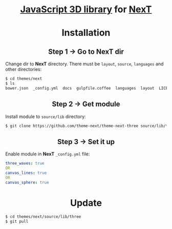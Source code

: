 <h1 align="center"><a href="https://github.com/mrdoob/three.js">JavaScript 3D library</a> for <a href="https://github.com/theme-next">NexT</a></h1>

<h1 align="center">Installation</h1>

<h2 align="center">Step 1 &rarr; Go to NexT dir</h2>

Change dir to **NexT** directory. There must be `layout`, `source`, `languages` and other directories:

```sh
$ cd themes/next
$ ls
bower.json  _config.yml  docs  gulpfile.coffee  languages  layout  LICENSE.md  package.json  README.md  scripts  source  test
```

<h2 align="center">Step 2 &rarr; Get module</h2>

Install module to `source/lib` directory:

```sh
$ git clone https://github.com/theme-next/theme-next-three source/lib/three
```

<h2 align="center">Step 3 &rarr; Set it up</h2>

Enable module in **NexT** `_config.yml` file:

```yml
three_waves: true
OR
canvas_lines: true
OR
canvas_sphere: true
```

<h1 align="center">Update</h1>

```sh
$ cd themes/next/source/lib/three
$ git pull
```
